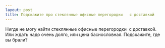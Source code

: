 ```yaml
---
layout: post 
title: Подскажите про стеклянные офисные перегородки ‌  с доставкой 
--- 
```

Нигде не могу найти стеклянные офисные перегородки ‌  с доставкой. Или ждать надо очень долго, или цена баснословная. Подскажите, где вы брали?